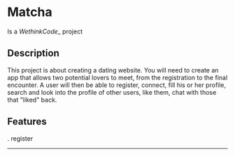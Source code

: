 # Matcha
Is a _WethinkCode__ project

## Description
This project is about creating a dating website.
You will need to create an app that allows two potential lovers to meet, from the registration to the final encounter.
A user will then be able to register, connect, fill his or her profile, search and look into the profile of other users, like them, chat with those that "liked" back.

## Features
. register
<hr />

